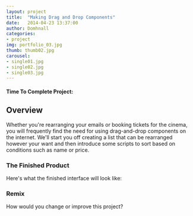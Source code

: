 ```yaml
---
layout: project
title:  "Making Drag and Drop Components"
date:   2014-04-23 13:37:00
author: Domhnall
categories:
- project
img: portfolio_03.jpg
thumb: thumb02.jpg
carousel:
- single01.jpg
- single02.jpg
- single03.jpg
---
```

#### Time To Complete Project: 

## Overview
Whether you're rearranging your emails or booking tickets for the cinema, you will frequently find the need for using drag-and-drop components on the internet. We'll start you off creating a list that can be rearranged however your want and then introduce some scripts to sort based on conditions such as name or price.

### The Finished Product
Here's what the finished interface will look like:

### Remix
How would you change or improve this project?